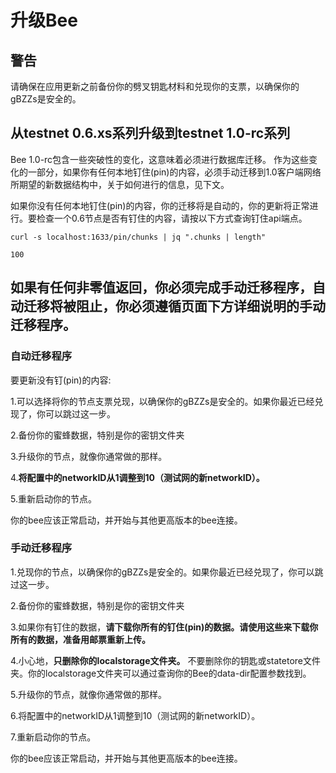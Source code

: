 # 升级Bee
## 警告
请确保在应用更新之前备份你的劈叉钥匙材料和兑现你的支票，以确保你的gBZZs是安全的。

## 从testnet 0.6.xs系列升级到testnet 1.0-rc系列
Bee 1.0-rc包含一些突破性的变化，这意味着必须进行数据库迁移。
作为这些变化的一部分，如果你有任何本地钉住(pin)的内容，必须手动迁移到1.0客户端网络所期望的新数据结构中，关于如何进行的信息，见下文。

如果你没有任何本地钉住(pin)的内容，你的迁移将是自动的，你的更新将正常进行。要检查一个0.6节点是否有钉住的内容，请按以下方式查询钉住api端点。

```curl -s localhost:1633/pin/chunks | jq ".chunks | length"```

```100```


## 如果有任何非零值返回，你必须完成手动迁移程序，自动迁移将被阻止，你必须遵循页面下方详细说明的手动迁移程序。

### 自动迁移程序
要更新没有钉(pin)的内容:

1.可以选择将你的节点支票兑现，以确保你的gBZZs是安全的。如果你最近已经兑现了，你可以跳过这一步。

2.备份你的蜜蜂数据，特别是你的密钥文件夹

3.升级你的节点，就像你通常做的那样。

4.**将配置中的networkID从1调整到10（测试网的新networkID）。**

5.重新启动你的节点。

你的bee应该正常启动，并开始与其他更高版本的bee连接。

### 手动迁移程序
1.兑现你的节点，以确保你的gBZZs是安全的。如果你最近已经兑现了，你可以跳过这一步。

2.备份你的蜜蜂数据，特别是你的密钥文件夹

3.如果你有钉住的数据，**请下载你所有的钉住(pin)的数据。请使用这些来下载你所有的数据，准备用邮票重新上传。**

4.小心地，**只删除你的localstorage文件夹。** 不要删除你的钥匙或statetore文件夹。你的localstorage文件夹可以通过查询你的Bee的data-dir配置参数找到。

5.升级你的节点，就像你通常做的那样。

6.将配置中的networkID从1调整到10（测试网的新networkID）。

7.重新启动你的节点。

你的bee应该正常启动，并开始与其他更高版本的bee连接。
